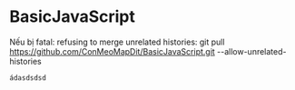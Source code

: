 # BasicJavaScript

Nếu bị fatal: refusing to merge unrelated histories:
    git pull https://github.com/ConMeoMapDit/BasicJavaScript.git --allow-unrelated-histories

    ádasdsdsd
